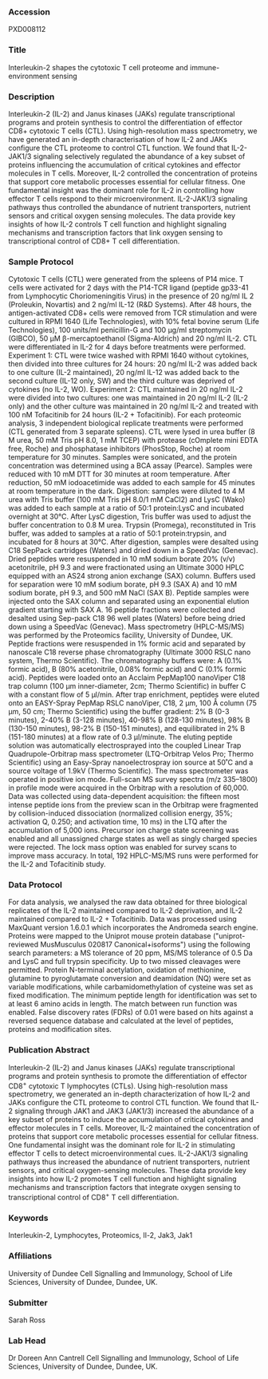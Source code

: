 ### Accession
PXD008112

### Title
Interleukin-2 shapes the cytotoxic T cell proteome and immune-environment sensing

### Description
Interleukin-2 (IL-2) and Janus kinases (JAKs) regulate transcriptional programs and protein synthesis to control the differentiation of effector CD8+ cytotoxic T cells (CTL). Using high-resolution mass spectrometry, we have generated an in-depth characterisation of how IL-2 and JAKs configure the CTL proteome to control CTL function. We found that IL-2-JAK1/3 signaling selectively regulated the abundance of a key subset of proteins influencing the accumulation of critical cytokines and effector molecules in T cells. Moreover, IL-2 controlled the concentration of proteins that support core metabolic processes essential for cellular fitness. One fundamental insight was the dominant role for IL-2 in controlling how effector T cells respond to their microenvironment. IL-2-JAK1/3 signaling pathways thus controlled the abundance of nutrient transporters, nutrient sensors and critical oxygen sensing molecules. The data provide key insights of how IL-2 controls T cell function and highlight signaling mechanisms and transcription factors that link oxygen sensing to transcriptional control of CD8+ T cell differentiation.

### Sample Protocol
Cytotoxic T cells (CTL) were generated from the spleens of P14 mice. T cells were activated for 2 days with the P14-TCR ligand (peptide gp33-41 from Lymphocytic Choriomeningitis Virus) in the presence of 20 ng/ml IL 2 (Proleukin, Novartis) and 2 ng/ml IL-12 (R&D Systems). After 48 hours, the antigen-activated CD8+ cells were removed from TCR stimulation and were cultured in RPMI 1640 (Life Technologies), with 10% fetal bovine serum (Life Technologies), 100 units/ml penicillin-G and 100 µg/ml streptomycin (GIBCO), 50 µM β-mercaptoethanol (Sigma-Aldrich) and 20 ng/ml IL-2. CTL were differentiated in IL-2 for 4 days before treatments were performed. Experiment 1: CTL were twice washed with RPMI 1640 without cytokines, then divided into three cultures for 24 hours: 20 ng/ml IL-2 was added back to one culture (IL-2 maintained), 20 ng/ml IL-12 was added back to the second culture (IL-12 only, SW) and the third culture was deprived of cytokines (no IL-2, WO). Experiment 2: CTL maintained in 20 ng/ml IL-2 were divided into two cultures: one was maintained in 20 ng/ml IL-2 (IL-2 only) and the other culture was maintained in 20 ng/ml IL-2 and treated with 100 nM Tofacitinib for 24 hours (IL-2 + Tofacitinib). For each proteomic analysis, 3 independent biological replicate treatments were performed (CTL generated from 3 separate spleens).   CTL were lysed in urea buffer (8 M urea, 50 mM Tris pH 8.0, 1 mM TCEP) with protease (cOmplete mini EDTA free, Roche) and phosphatase inhibitors (PhosStop, Roche) at room temperature for 30 minutes. Samples were sonicated, and the protein concentration was determined using a BCA assay (Pearce). Samples were reduced with 10 mM DTT for 30 minutes at room temperature. After reduction, 50 mM iodoacetimide was added to each sample for 45 minutes at room temperature in the dark. Digestion: samples were diluted to 4 M urea with Tris buffer (100 mM Tris pH 8.0/1 mM CaCl2) and LysC (Wako) was added to each sample at a ratio of 50:1 protein:LysC and incubated overnight at 30°C. After LysC digestion, Tris buffer was used to adjust the buffer concentration to 0.8 M urea. Trypsin (Promega), reconstituted in Tris buffer, was added to samples at a ratio of 50:1 protein:trypsin, and incubated for 8 hours at 30°C. After digestion, samples were desalted using C18 SepPack cartridges (Waters) and dried down in a SpeedVac (Genevac). Dried peptides were resuspended in 10 mM sodium borate 20% (v/v) acetonitrile, pH 9.3 and were fractionated using an Ultimate 3000 HPLC equipped with an AS24 strong anion exchange (SAX) column. Buffers used for separation were 10 mM sodium borate, pH 9.3 (SAX A) and 10 mM sodium borate, pH 9.3, and 500 mM NaCl (SAX B). Peptide samples were injected onto the SAX column and separated using an exponential elution gradient starting with SAX A. 16 peptide fractions were collected and desalted using Sep-pack C18 96 well plates (Waters) before being dried down using a SpeedVac (Genevac).  Mass spectrometry (HPLC-MS/MS) was performed by the Proteomics facility, University of Dundee, UK. Peptide fractions were resuspended in 1% formic acid and separated by nanoscale C18 reverse phase chromatography (Ultimate 3000 RSLC nano system, Thermo Scientific). The chromatography buffers were: A (0.1% formic acid), B (80% acetonitrile, 0.08% formic acid) and C (0.1% formic acid). Peptides were loaded onto an Acclaim PepMap100 nanoViper C18 trap column (100 µm inner-diameter, 2cm; Thermo Scientific) in buffer C with a constant flow of 5 µl/min. After trap enrichment, peptides were eluted onto an EASY-Spray PepMap RSLC nanoViper, C18, 2 µm, 100 Å column (75 µm, 50 cm; Thermo Scientific) using the buffer gradient: 2% B (0-3 minutes), 2-40% B (3-128 minutes), 40-98% B (128-130 minutes), 98% B (130-150 minutes), 98-2% B (150-151 minutes), and equilibrated in 2% B (151-180 minutes) at a flow rate of 0.3 μl/minute. The eluting peptide solution was automatically electrosprayed into the coupled Linear Trap Quadrupole-Orbitrap mass spectrometer (LTQ-Orbitrap Velos Pro; Thermo Scientific) using an Easy-Spray nanoelectrospray ion source at 50˚C and a source voltage of 1.9kV (Thermo Scientific). The mass spectrometer was operated in positive ion mode. Full-scan MS survey spectra (m/z 335–1800) in profile mode were acquired in the Orbitrap with a resolution of 60,000. Data was collected using data-dependent acquisition: the fifteen most intense peptide ions from the preview scan in the Orbitrap were fragmented by collision-induced dissociation (normalized collision energy, 35%; activation Q, 0.250; and activation time, 10 ms) in the LTQ after the accumulation of 5,000 ions. Precursor ion charge state screening was enabled and all unassigned charge states as well as singly charged species were rejected. The lock mass option was enabled for survey scans to improve mass accuracy. In total, 192 HPLC-MS/MS runs were performed for the IL-2 and Tofacitinib study.

### Data Protocol
For data analysis, we analysed the raw data obtained for three biological replicates of the IL-2 maintained compared to IL-2 deprivation, and IL-2 maintained compared to IL-2 + Tofacitinib. Data was processed using MaxQuant version 1.6.0.1 which incorporates the Andromeda search engine. Proteins were mapped to the Uniprot mouse protein database ("uniprot-reviewed MusMusculus 020817 Canonical+isoforms") using the following search parameters: a MS tolerance of 20 ppm, MS/MS tolerance of 0.5 Da and LysC and full trypsin specificity. Up to two missed cleavages were permitted. Protein N-terminal acetylation, oxidation of methionine, glutamine to pyroglutamate conversion and deamidation (NQ) were set as variable modifications, while carbamidomethylation of cysteine was set as fixed modification. The minimum peptide length for identification was set to at least 6 amino acids in length. The match between run function was enabled. False discovery rates (FDRs) of 0.01 were based on hits against a reversed sequence database and calculated at the level of peptides, proteins and modification sites.

### Publication Abstract
Interleukin-2 (IL-2) and Janus kinases (JAKs) regulate transcriptional programs and protein synthesis to promote the differentiation of effector CD8<sup>+</sup> cytotoxic T lymphocytes (CTLs). Using high-resolution mass spectrometry, we generated an in-depth characterization of how IL-2 and JAKs configure the CTL proteome to control CTL function. We found that IL-2 signaling through JAK1 and JAK3 (JAK1/3) increased the abundance of a key subset of proteins to induce the accumulation of critical cytokines and effector molecules in T cells. Moreover, IL-2 maintained the concentration of proteins that support core metabolic processes essential for cellular fitness. One fundamental insight was the dominant role for IL-2 in stimulating effector T cells to detect microenvironmental cues. IL-2-JAK1/3 signaling pathways thus increased the abundance of nutrient transporters, nutrient sensors, and critical oxygen-sensing molecules. These data provide key insights into how IL-2 promotes T cell function and highlight signaling mechanisms and transcription factors that integrate oxygen sensing to transcriptional control of CD8<sup>+</sup> T cell differentiation.

### Keywords
Interleukin-2, Lymphocytes, Proteomics, Il-2, Jak3, Jak1

### Affiliations
University of Dundee
Cell Signalling and Immunology, School of Life Sciences, University of Dundee, Dundee, UK.

### Submitter
Sarah Ross

### Lab Head
Dr Doreen Ann Cantrell
Cell Signalling and Immunology, School of Life Sciences, University of Dundee, Dundee, UK.


